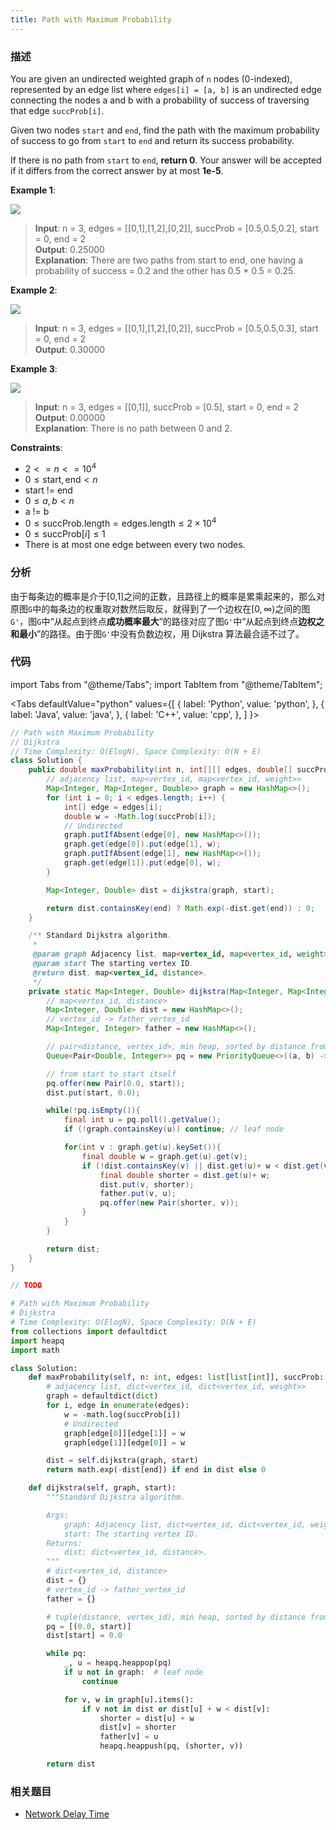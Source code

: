 ```yaml
---
title: Path with Maximum Probability
---
```


### 描述

You are given an undirected weighted graph of `n` nodes (0-indexed), represented by an edge list where `edges[i] = [a, b]` is an undirected edge connecting the nodes a and b with a probability of success of traversing that edge `succProb[i]`.

Given two nodes `start` and `end`, find the path with the maximum probability of success to go from `start` to `end` and return its success probability.

If there is no path from `start` to `end`, **return 0**. Your answer will be accepted if it differs from the correct answer by at most **1e-5**.

**Example 1**:

![](/img/path-with-maximum-probability-example-1.png)

> **Input**: n = 3, edges = [[0,1],[1,2],[0,2]], succProb = [0.5,0.5,0.2], start = 0, end = 2  
> **Output**: 0.25000  
> **Explanation**: There are two paths from start to end, one having a probability of success = 0.2 and the other has 0.5 \* 0.5 = 0.25.

**Example 2**:

![](/img/path-with-maximum-probability-example-2.png)

> **Input**: n = 3, edges = [[0,1],[1,2],[0,2]], succProb = [0.5,0.5,0.3], start = 0, end = 2  
> **Output**: 0.30000

**Example 3**:

![](/img/path-with-maximum-probability-example-3.png)

> **Input**: n = 3, edges = [[0,1]], succProb = [0.5], start = 0, end = 2  
> **Output**: 0.00000  
> **Explanation**: There is no path between 0 and 2.

**Constraints**:

- $2 <= n <= 10^4$
- $0 \leq \text{start}, \text{end} < n$
- start != end
- $0 \leq a, b < n$
- a != b
- $0 \leq \text{succProb.length} = \text{edges.length} \leq 2 \times 10^4$
- $0 \leq \text{succProb}[i] \leq 1$
- There is at most one edge between every two nodes.

### 分析

由于每条边的概率是介于[0,1]之间的正数，且路径上的概率是累乘起来的，那么对原图`G`中的每条边的权重取对数然后取反，就得到了一个边权在$[0, \infty)$之间的图`G'`，图`G`中“从起点到终点**成功概率最大**”的路径对应了图`G'`中“从起点到终点**边权之和最小**”的路径。由于图`G'`中没有负数边权，用 Dijkstra 算法最合适不过了。

### 代码

import Tabs from "@theme/Tabs";
import TabItem from "@theme/TabItem";

<Tabs
defaultValue="python"
values={[
{ label: 'Python', value: 'python', },
{ label: 'Java', value: 'java', },
{ label: 'C++', value: 'cpp', },
]
}>
<TabItem value="java">

```java
// Path with Maximum Probability
// Dijkstra
// Time Complexity: O(ElogN), Space Complexity: O(N + E)
class Solution {
    public double maxProbability(int n, int[][] edges, double[] succProb, int start, int end) {
        // adjacency list, map<vertex_id, map<vertex_id, weight>>
        Map<Integer, Map<Integer, Double>> graph = new HashMap<>();
        for (int i = 0; i < edges.length; i++) {
            int[] edge = edges[i];
            double w = -Math.log(succProb[i]);
            // Undirected
            graph.putIfAbsent(edge[0], new HashMap<>());
            graph.get(edge[0]).put(edge[1], w);
            graph.putIfAbsent(edge[1], new HashMap<>());
            graph.get(edge[1]).put(edge[0], w);
        }

        Map<Integer, Double> dist = dijkstra(graph, start);

        return dist.containsKey(end) ? Math.exp(-dist.get(end)) : 0;
    }

    /** Standard Dijkstra algorithm.
     *
     @param graph Adjacency list, map<vertex_id, map<vertex_id, weight>>.
     @param start The starting vertex ID.
     @return dist, map<vertex_id, distance>.
     */
    private static Map<Integer, Double> dijkstra(Map<Integer, Map<Integer, Double>> graph, int start) {
        // map<vertex_id, distance>
        Map<Integer, Double> dist = new HashMap<>();
        // vertex_id -> father_vertex_id
        Map<Integer, Integer> father = new HashMap<>();

        // pair<distance, vertex_id>, min heap, sorted by distance from start to vertex_id
        Queue<Pair<Double, Integer>> pq = new PriorityQueue<>((a, b) -> Double.compare(a.getKey(), b.getKey()));

        // from start to start itself
        pq.offer(new Pair(0.0, start));
        dist.put(start, 0.0);

        while(!pq.isEmpty()){
            final int u = pq.poll().getValue();
            if (!graph.containsKey(u)) continue; // leaf node

            for(int v : graph.get(u).keySet()){
                final double w = graph.get(u).get(v);
                if (!dist.containsKey(v) || dist.get(u)+ w < dist.get(v)) {
                    final double shorter = dist.get(u)+ w;
                    dist.put(v, shorter);
                    father.put(v, u);
                    pq.offer(new Pair(shorter, v));
                }
            }
        }

        return dist;
    }
}
```

</TabItem>
<TabItem value="cpp">

```cpp
// TODO
```

</TabItem>

<TabItem value="python">

```python
# Path with Maximum Probability
# Dijkstra
# Time Complexity: O(ElogN), Space Complexity: O(N + E)
from collections import defaultdict
import heapq
import math

class Solution:
    def maxProbability(self, n: int, edges: list[list[int]], succProb: list[float], start: int, end: int) -> float:
        # adjacency list, dict<vertex_id, dict<vertex_id, weight>>
        graph = defaultdict(dict)
        for i, edge in enumerate(edges):
            w = -math.log(succProb[i])
            # Undirected
            graph[edge[0]][edge[1]] = w
            graph[edge[1]][edge[0]] = w

        dist = self.dijkstra(graph, start)
        return math.exp(-dist[end]) if end in dist else 0

    def dijkstra(self, graph, start):
        """Standard Dijkstra algorithm.

        Args:
            graph: Adjacency list, dict<vertex_id, dict<vertex_id, weight>>.
            start: The starting vertex ID.
        Returns:
            dist: dict<vertex_id, distance>.
        """
        # dict<vertex_id, distance>
        dist = {}
        # vertex_id -> father_vertex_id
        father = {}

        # tuple(distance, vertex_id), min heap, sorted by distance from start to vertex_id
        pq = [(0.0, start)]
        dist[start] = 0.0

        while pq:
            _, u = heapq.heappop(pq)
            if u not in graph:  # leaf node
                continue

            for v, w in graph[u].items():
                if v not in dist or dist[u] + w < dist[v]:
                    shorter = dist[u] + w
                    dist[v] = shorter
                    father[v] = u
                    heapq.heappush(pq, (shorter, v))

        return dist
```

</TabItem>
</Tabs>

### 相关题目

- [Network Delay Time](network-delay-time.md)
